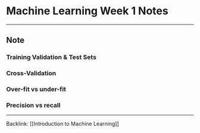 # Machine Learning Week 1 Notes
---

## Note

### Training Validation & Test Sets

### Cross-Validation

### Over-fit vs under-fit

### Precision vs recall



---
Backlink: [[Introduction to Machine Learning]]
